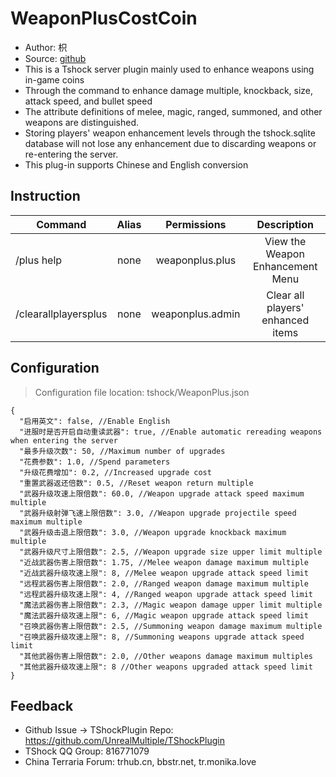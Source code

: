 # WeaponPlusCostCoin

- Author: 枳
- Source: [github](https://github.com/skywhale-zhi/WeaponPlusCostCoin)
- This is a Tshock server plugin mainly used to enhance weapons using in-game coins
- Through the command to enhance damage multiple, knockback, size, attack speed, and bullet speed
- The attribute definitions of melee, magic, ranged, summoned, and other weapons are distinguished.
- Storing players' weapon enhancement levels through the tshock.sqlite database will not lose any enhancement due to discarding weapons or re-entering the server.
- This plug-in supports Chinese and English conversion


## Instruction

| Command                   | Alias |        Permissions        |      Description      |
|----------------------|:--:|:----------------:|:------------:|
| /plus help           | none  | weaponplus.plus  |   View the Weapon Enhancement Menu   |
| /clearallplayersplus | none  | weaponplus.admin | Clear all players' enhanced items |

## Configuration
> Configuration file location: tshock/WeaponPlus.json
```json5
{
  "启用英文": false, //Enable English
  "进服时是否开启自动重读武器": true, //Enable automatic rereading weapons when entering the server
  "最多升级次数": 50, //Maximum number of upgrades
  "花费参数": 1.0, //Spend parameters
  "升级花费增加": 0.2, //Increased upgrade cost
  "重置武器返还倍数": 0.5, //Reset weapon return multiple
  "武器升级攻速上限倍数": 60.0, //Weapon upgrade attack speed maximum multiple
  "武器升级射弹飞速上限倍数": 3.0, //Weapon upgrade projectile speed maximum multiple
  "武器升级击退上限倍数": 3.0, //Weapon upgrade knockback maximum multiple
  "武器升级尺寸上限倍数": 2.5, //Weapon upgrade size upper limit multiple
  "近战武器伤害上限倍数": 1.75, //Melee weapon damage maximum multiple
  "近战武器升级攻速上限": 8, //Melee weapon upgrade attack speed limit
  "远程武器伤害上限倍数": 2.0, //Ranged weapon damage maximum multiple
  "远程武器升级攻速上限": 4, //Ranged weapon upgrade attack speed limit
  "魔法武器伤害上限倍数": 2.3, //Magic weapon damage upper limit multiple
  "魔法武器升级攻速上限": 6, //Magic weapon upgrade attack speed limit
  "召唤武器伤害上限倍数": 2.5, //Summoning weapon damage maximum multiple
  "召唤武器升级攻速上限": 8, //Summoning weapons upgrade attack speed limit
  "其他武器伤害上限倍数": 2.0, //Other weapons damage maximum multiples
  "其他武器升级攻速上限": 8 //Other weapons upgraded attack speed limit
}
```

## Feedback
- Github Issue -> TShockPlugin Repo: https://github.com/UnrealMultiple/TShockPlugin
- TShock QQ Group: 816771079
- China Terraria Forum: trhub.cn, bbstr.net, tr.monika.love
